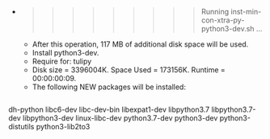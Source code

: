 * >>>>>>>>> Running inst-min-con-xtra-py-python3-dev.sh ...
  * After this operation, 117 MB of additional disk space will be used.
  * Install python3-dev.
  * Require for: tulipy
  * Disk size = 3396004K. Space Used = 173156K. Runtime = 00:00:00:09.
  * The following NEW packages will be installed:
  ```bash
dh-python libc6-dev libc-dev-bin libexpat1-dev libpython3.7
libpython3.7-dev libpython3-dev linux-libc-dev python3.7-dev python3-dev
python3-distutils python3-lib2to3
  ```
